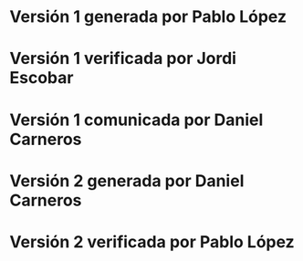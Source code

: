 # Versión 1 generada por Pablo López
# Versión 1 verificada por Jordi Escobar
# Versión 1 comunicada por Daniel Carneros
# Versión 2 generada por Daniel Carneros 
# Versión 2 verificada por Pablo López

